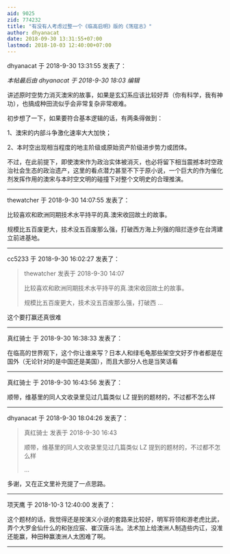```yaml
---
aid: 9025
zid: 774232
title: "有没有人考虑过整一个《临高启明》版的《荡寇志》"
author: dhyanacat
date: 2018-09-30 13:31:55+07:00
lastmod: 2018-10-03 12:40:00+07:00
---
```


dhyanacat 于 2018-9-30 13:31:55 发表了：

_本帖最后由 dhyanacat 于 2018-9-30 18:03 编辑_

讲述原时空势力消灭澳宋的故事，如果是玄幻系应该比较好弄（你有科学，我有神功），也搞成种田流似乎会非常复杂非常艰难。

初步想了一下，如果要符合基本逻辑的话，有两条得做到：

1、澳宋的内部斗争激化速率大大加快；

2、本时空出现相当程度的地主阶级或原始资产阶级进步势力或团体。

不过，在此前提下，即使澳宋作为政治实体被消灭，也必将留下相当震撼本时空政治社会生态的政治遗产，这里的看点潜力甚至不下于原小说，一个巨大的作为催化剂发挥作用的澳宋与本时空文明的碰撞下对整个文明史的合理推演。

---

thewatcher 于 2018-9-30 14:07:55 发表了：

比较喜欢和欧洲同期技术水平持平的真.澳宋收回故土的故事。

规模比五百废更大，技术没五百废那么强，打破西方海上列强的阻拦逐步在台湾建立前进基地。

---

cc5233 于 2018-9-30 16:02:27 发表了：

> thewatcher 发表于 2018-9-30 14:07
>
> 比较喜欢和欧洲同期技术水平持平的真.澳宋收回故土的故事。
>
> 规模比五百废更大，技术没五百废那么强，打破西 ...

这个要打赢还真很难

---

真红骑士 于 2018-9-30 16:38:33 发表了：

在临高的世界观下，这个你让谁来写？日本人和绿毛龟那些架空文好歹作者都是在国外（无论针对的是中国还是美国），而且大部分人也是当笑话看

---

真红骑士 于 2018-9-30 16:43:56 发表了：

顺带，维基里的同人文收录里见过几篇类似 LZ 提到的题材的，不过都不怎么样

---

dhyanacat 于 2018-9-30 18:04:26 发表了：

> 真红骑士 发表于 2018-9-30 16:43
>
> 顺带，维基里的同人文收录里见过几篇类似 LZ 提到的题材的，不过都不怎么样
>
> ...

多谢，又在正文里补充提了一点思路。

---

项天鹰 于 2018-10-3 12:40:00 发表了：

这个题材的话，我觉得还是按演义小说的套路来比较好，明军将领和游老虎比武，弄个大罗金仙什么的和张应宸、崔汉唐斗法。法术加上给澳洲人制造些内讧，没准还能赢，种田种赢澳洲人太困难了啊。

---
